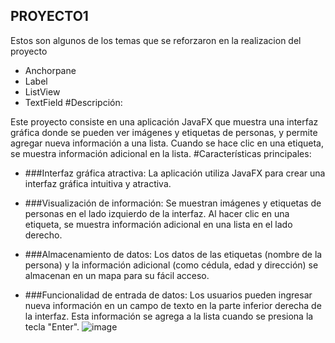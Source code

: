 <h2>PROYECTO1</h2>

Estos son algunos de los temas que se reforzaron en la realizacion del proyecto 

- Anchorpane
- Label
- ListView
- TextField
#Descripción:

Este proyecto consiste en una aplicación JavaFX que muestra una interfaz gráfica donde se pueden ver imágenes y etiquetas de personas, y permite agregar nueva información a una lista. Cuando se hace clic en una etiqueta, se muestra información adicional en la lista.
#Características principales:

- ###Interfaz gráfica atractiva: 
La aplicación utiliza JavaFX para crear una interfaz gráfica intuitiva y atractiva.
- ###Visualización de información: 
Se muestran imágenes y etiquetas de personas en el lado izquierdo de la interfaz. Al hacer clic en una etiqueta, se muestra información adicional en una lista en el lado derecho.

- ###Almacenamiento de datos:
Los datos de las etiquetas (nombre de la persona) y la información adicional (como cédula, edad y dirección) se almacenan en un mapa para su fácil acceso.
- ###Funcionalidad de entrada de datos: 
Los usuarios pueden ingresar nueva información en un campo de texto en la parte inferior derecha de la interfaz. Esta información se agrega a la lista cuando se presiona la tecla "Enter".
![image](https://github.com/RONALD-PIVAQUE/TAREAS/assets/168945387/db258005-18a3-460c-999a-58ea0bddd030)



